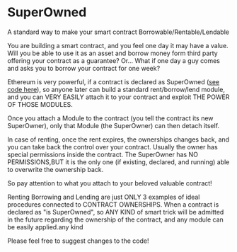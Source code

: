 # SuperOwned
A standard way to make your smart contract Borrowable/Rentable/Lendable

You are building a smart contract, and  you feel one day it may have a value.
Will you be able to use it as an asset and borrow money form third party offering your contract as a guarantee?
Or... What if one day a guy comes and asks you to borrow your contract for one week?

Ethereum is very powerful, if a contract is declared as SuperOwned (<a href="https://github.com/monkeyscage/SuperOwned/blob/master/SuperOwned.sol">see code here</a>), so anyone later can build a standard rent/borrow/lend module, and you can VERY EASILY attach it to your contract and exploit THE POWER OF THOSE MODULES.

Once you attach a Module to the contract (you tell the contract its new SuperOwner), only that Module (the SuperOwner) can then detach itself.

In case of renting, once the rent expires, the ownerships changes back, and you can take back the control over your contract.
Usually the owner has special permissions inside the contract. The SuperOwner has NO PERMISSIONS,BUT it is the only one (if existing, declared, and running) able to overwrite the ownership back.

So pay attention to what you attach to your beloved valuable contract!

Renting Borrowing and Lending are just ONLY 3 examples of ideal procedures connected to CONTRACT OWNERSHIPS.
When a contract is declared as "is SuperOwned", so ANY KIND of smart trick will be admitted in the future regarding the ownership of the contract, and any module can be easily applied.any kind

Please feel free to suggest changes to the code!


